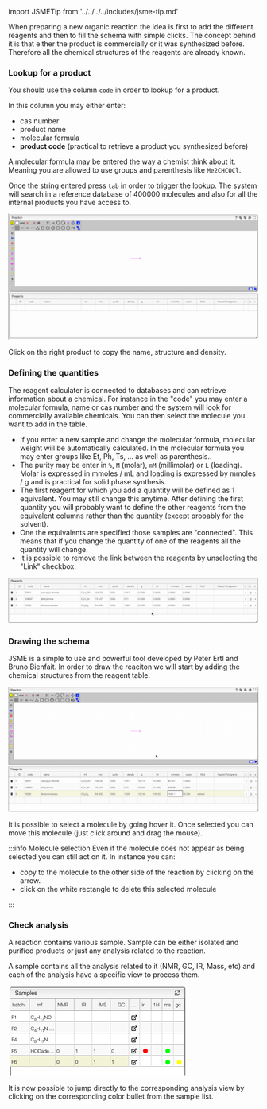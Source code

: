import JSMETip from '../../../../includes/jsme-tip.md'

When preparing a new organic reaction the idea is first to add the different reagents and then to fill the schema with simple clicks. The concept behind it is that either the product is commercially or it was synthesized before. Therefore all the chemical structures of the reagents are already known.

### Lookup for a product

You should use the column `code` in order to lookup for a product.

In this column you may either enter:

- cas number
- product name
- molecular formula
- **product code** (practical to retrieve a product you synthesized before)

A molecular formula may be entered the way a chemist think about it. Meaning you are allowed to use groups and parenthesis like `Me2CHCOCl`.

Once the string entered press `tab` in order to trigger the lookup. The system will search in a reference database of 400000 molecules and also for all the internal products you have access to.

![reaction lookup](lookup.gif)

Click on the right product to copy the name, structure and density.

### Defining the quantities

The reagent calculater is connected to databases and can retrieve information about a chemical. For instance in the "code" you may enter a molecular formula, name or cas number and the system will look for commercially available chemicals. You can then select the molecule you want to add in the table.

- If you enter a new sample and change the molecular formula, molecular weight will be automatically calculated. In the molecular formula you may enter groups like Et, Ph, Ts, ... as well as parenthesis..
- The purity may be enter in `%`, `M` (molar), `mM` (millimolar) or `L` (loading). Molar is expressed in mmoles / mL and loading is expressed by mmoles / g and is practical for solid phase synthesis.
- The first reagent for which you add a quantity will be defined as 1 equivalent. You may still change this anytime. After defining the first quantity you will probably want to define the other reagents from the equivalent columns rather than the quantity (except probably for the solvent).
- One the equivalents are specified those samples are "connected". This means that if you change the quantity of one of the reagents all the quantity will change.
- It is possible to remove the link between the reagents by unselecting the "Link" checkbox.

![reaction quantities](quantities.gif)

### Drawing the schema

JSME is a simple to use and powerful tool developed by Peter Ertl and Bruno Bienfait. In order to draw the reaciton we will start by adding the chemical structures from the reagent table.

![reaction schema](reaction.gif)

It is possible to select a molecule by going hover it. Once selected you can move this molecule \(just click around and drag the mouse\).

:::info Molecule selection
Even if the molecule does not appear as being selected you can still act on it. In instance you can:

- copy to the molecule to the other side of the reaction by clicking on the arrow.
- click on the white rectangle to delete this selected molecule

:::

<JSMETip/>

### Check analysis

A reaction contains various sample. Sample can be either isolated and purified products or just any analysis related to the reaction.

A sample contains all the analysis related to it (NMR, GC, IR, Mass, etc) and each of the analysis have a specific view to process them.

![sample.png](analysis.png)

It is now possible to jump directly to the corresponding analysis view by clicking on the corresponding color bullet from the sample list.
